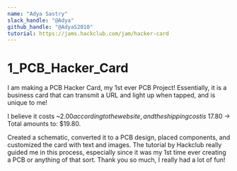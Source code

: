 ```yaml
---
name: "Adya Sastry"
slack_handle: "@Adya"
github_handle: "@AdyaS2010"
tutorial: https://jams.hackclub.com/jam/hacker-card
---
```


# 1_PCB_Hacker_Card

I am making a PCB Hacker Card, my 1st ever PCB Project! Essentially, it is a business card that can transmit a URL and light up when tapped, and is unique to me!

I believe it costs ~$2.00 according to the website, and the shipping cost is ~$17.80 -> Total amounts to: $19.80. 

Created a schematic, converted it to a PCB design, placed components, and customized the card with text and images. The tutorial by Hackclub really guided me in this process, especially since it was my 1st time ever creating a PCB or anything of that sort. Thank you so much, I really had a lot of fun!
